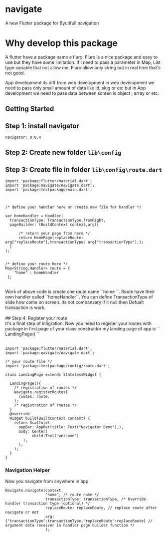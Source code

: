 # navigate

A new Flutter package for Byutifull navigation

# Why develop this package

A flutter have a package name a fluro. Fluro is a nice package and easy to use but they have some limitation. If i need to pass a parameter in Map, List type variable that not allow me. Fluro allow only string but in real time that's not good.

App development its diff from web development in web development we need to pass only small amount of data like id, slug or etc but in App development we need to pass data  between screen is object , array or etc.

## Getting Started

## Step 1: install navigator  <br />
``` navigator: 0.0.4 ```

## Step 2: Create new folder ``lib\config``  <br />
## Step 3: Create file in folder ``lib\config\route.dart`` <br />

```
import 'package:flutter/material.dart';
import 'package:navigate/navigate.dart';
import 'package:testpackage/main.dart';



/* define your handler here or create new file for handler */

var homeHandler = Handler(
  transactionType: TransactionType.fromRight,
  pageBuilder: (BuildContext context,arg){

      /* return your page from here */
      return HomePage(replaceRoute: arg["replaceRoute"],transactionType: arg["transactionType"],);
  }
);


/* define your route here */
Map<String,Handler> route = {
    "home" : homeHandler
 };
```
<br />
Work of above code is create one route name ``home ``. Route have their own handler called  ``homeHandler``. You can define TransactionType of slide how come on screen. Its not compansary if it null then Defualt transaction is work.
<br />
<br />
## Step 4: Register your route  <br />
It's a final step of intigration. Now you need to register your routes with package in first page of your class constructor my landing page of app is `` LandingPage() ``
<br />
<br />

```
import 'package:flutter/material.dart';
import 'package:navigate/navigate.dart';

/* your route file */ 
import 'package:testpackage/config/route.dart';

class LandingPage extends StatelessWidget {

  LandingPage(){
    /* registration of routes */  
    Navigate.registerRoutes(
      routes: route,
    );
    /* registration of routes */
  }
  @override
  Widget build(BuildContext context) {
    return Scaffold(
      appBar: AppBar(title: Text("Navigator Demo"),),
      body: Center(
            child:Text("welcome")
        ),
      ),
    );
  }
}  

```

### Navigation Helper

Now you navigate from anywhere in app

```
Navigate.navigate(context,
                  "home", /* route name */
                  transactionType: transactionType, /* Override handler transaction type (optional) */
                  replaceRoute: replaceRoute, // replace route after navigate or not 
                  arg: {"transactionType":transactionType,"replaceRoute":replaceRoute} // argument data receiver in handler page builder function */
                  );
```






